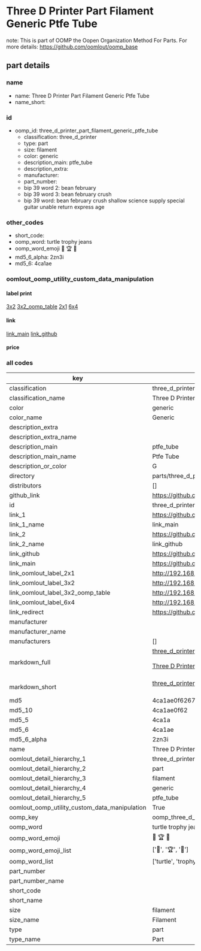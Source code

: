 # Three D Printer Part Filament Generic Ptfe Tube  

note: This is part of OOMP the Oopen Organization Method For Parts. For more details: https://github.com/oomlout/oomp_base

##  part details
  







### name
* name: Three D Printer Part Filament Generic Ptfe Tube
* name_short: 
### id
* oomp_id: three_d_printer_part_filament_generic_ptfe_tube
  * classification: three_d_printer
  * type: part
  * size: filament
  * color: generic
  * description_main: ptfe_tube
  * description_extra: 
  * manufacturer: 
  * part_number: 
  * bip 39 word 2: bean february
  * bip 39 word 3: bean february crush
  * bip 39 word: bean february crush shallow science supply special guitar unable return express age

### other_codes
* short_code: 
* oomp_word: turtle trophy jeans
* oomp_word_emoji :turtle: :trophy: :jeans:
* md5_6_alpha: 2zn3i
* md5_6: 4ca1ae






### oomlout_oomp_utility_custom_data_manipulation
#### label print
[3x2](http://192.168.1.245:1112/?label=oomp%202zn3i)
[3x2_oomp_table](http://192.168.1.108:1112/?label=oomp%202zn3i)
[2x1](http://192.168.1.242:1112/?label=oomp%202zn3i)
[6x4](http://192.168.1.55:1112/?label=oomp%202zn3i)    

#### link

[link_main](https://github.com/oomlout/oomlout_oomp_version_1_messy/tree/main/parts/three_d_printer_part_filament_generic_ptfe_tube) [link_github](https://github.com/oomlout/oomlout_oomp_version_1_messy/tree/main/parts/three_d_printer_part_filament_generic_ptfe_tube)                             

#### price







### all codes 
| key | value |  
| --- | --- |  
| classification | three_d_printer |  
| classification_name | Three D Printer |  
| color | generic |  
| color_name | Generic |  
| description_extra |  |  
| description_extra_name |  |  
| description_main | ptfe_tube |  
| description_main_name | Ptfe Tube |  
| description_or_color | G  |  
| directory | parts/three_d_printer_part_filament_generic_ptfe_tube |  
| distributors | [] |  
| github_link | https://github.com/oomlout/oomlout_oomp_part_src/tree/main/parts/three_d_printer_part_filament_generic_ptfe_tube |  
| id | three_d_printer_part_filament_generic_ptfe_tube |  
| link_1 | https://github.com/oomlout/oomlout_oomp_version_1_messy/tree/main/parts/three_d_printer_part_filament_generic_ptfe_tube |  
| link_1_name | link_main |  
| link_2 | https://github.com/oomlout/oomlout_oomp_version_1_messy/tree/main/parts/three_d_printer_part_filament_generic_ptfe_tube |  
| link_2_name | link_github |  
| link_github | https://github.com/oomlout/oomlout_oomp_version_1_messy/tree/main/parts/three_d_printer_part_filament_generic_ptfe_tube |  
| link_main | https://github.com/oomlout/oomlout_oomp_version_1_messy/tree/main/parts/three_d_printer_part_filament_generic_ptfe_tube |  
| link_oomlout_label_2x1 | http://192.168.1.242:1112/?label=oomp%202zn3i |  
| link_oomlout_label_3x2 | http://192.168.1.245:1112/?label=oomp%202zn3i |  
| link_oomlout_label_3x2_oomp_table | http://192.168.1.108:1112/?label=oomp%202zn3i |  
| link_oomlout_label_6x4 | http://192.168.1.55:1112/?label=oomp%202zn3i |  
| link_redirect | https://github.com/oomlout/oomlout_oomp_version_1_messy/tree/main/parts/three_d_printer_part_filament_generic_ptfe_tube |  
| manufacturer |  |  
| manufacturer_name |  |  
| manufacturers | [] |  
| markdown_full | [three_d_printer_part_filament_generic_ptfe_tube](none)<br>[](none)<br>[Three D Printer Part Filament Generic Ptfe Tube](none)<br><br> |  
| markdown_short | [three_d_printer_part_filament_generic_ptfe_tube](none)<br><br> |  
| md5 | 4ca1ae0f6267da1f67607c506a15109c |  
| md5_10 | 4ca1ae0f62 |  
| md5_5 | 4ca1a |  
| md5_6 | 4ca1ae |  
| md5_6_alpha | 2zn3i |  
| name | Three D Printer Part Filament Generic Ptfe Tube |  
| oomlout_detail_hierarchy_1 | three_d_printer |  
| oomlout_detail_hierarchy_2 | part |  
| oomlout_detail_hierarchy_3 | filament |  
| oomlout_detail_hierarchy_4 | generic |  
| oomlout_detail_hierarchy_5 | ptfe_tube |  
| oomlout_oomp_utility_custom_data_manipulation | True |  
| oomp_key | oomp_three_d_printer_part_filament_generic_ptfe_tube |  
| oomp_word | turtle trophy jeans |  
| oomp_word_emoji | :turtle: :trophy: :jeans: |  
| oomp_word_emoji_list | [':turtle:', ':trophy:', ':jeans:'] |  
| oomp_word_list | ['turtle', 'trophy', 'jeans'] |  
| part_number |  |  
| part_number_name |  |  
| short_code |  |  
| short_name |  |  
| size | filament |  
| size_name | Filament |  
| type | part |  
| type_name | Part |  
